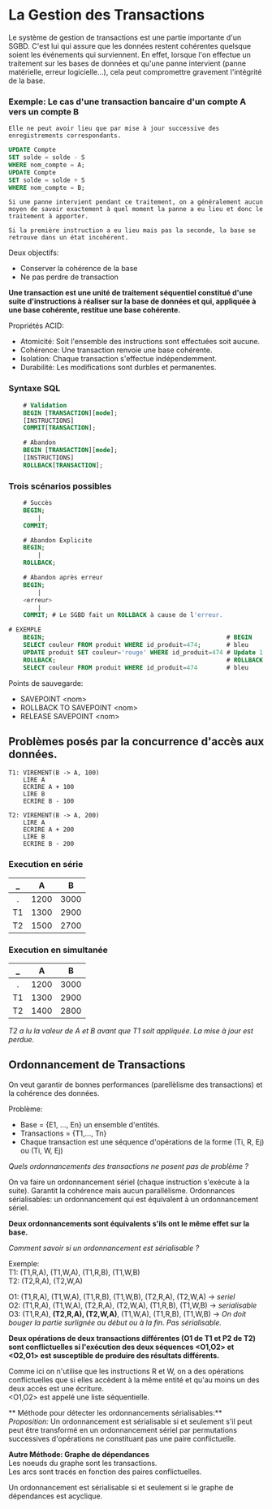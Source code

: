 # La Gestion des Transactions

Le système de gestion de transactions est une partie importante d'un SGBD. C'est lui qui assure que les données restent cohérentes quelsque soient les événements qui surviennent.
En effet, lorsque l'on effectue un traitement sur les bases de données et  qu'une panne intervient (panne matérielle, erreur logicielle...), cela peut compromettre gravement l'intégrité de la base.
    
### Exemple: Le cas d'une transaction bancaire d'un compte A vers un compte B

    Elle ne peut avoir lieu que par mise à jour successive des enregistrements correspondants.

```sql
UPDATE Compte
SET solde = solde - S
WHERE nom_compte = A;
UPDATE Compte
SET solde = solde + S
WHERE nom_compte = B;
```
    Si une panne intervient pendant ce traitement, on a généralement aucun moyen de savoir exactement à quel moment la panne a eu lieu et donc le traitement à apporter.

    Si la première instruction a eu lieu mais pas la seconde, la base se retrouve dans un état incohérent.

Deux objectifs:

* Conserver la cohérence de la base
* Ne pas perdre de transaction

**Une transaction est une unité de traitement séquentiel constitué d'une suite d'instructions à réaliser sur la base de données et qui, appliquée à une base cohérente, restitue une base cohérente.**

Propriétés ACID:

* Atomicité: Soit l'ensemble des instructions sont effectuées soit aucune.
* Cohérence: Une transaction renvoie une base cohérente.
* Isolation: Chaque transaction s'effectue indépendemment. 
* Durabilité: Les modifications sont durbles et permanentes.

### Syntaxe SQL

```sql
    # Validation
    BEGIN [TRANSACTION][mode];
    [INSTRUCTIONS]
    COMMIT[TRANSACTION];

    # Abandon
    BEGIN [TRANSACTION][mode];
    [INSTRUCTIONS]
    ROLLBACK[TRANSACTION];
```

### Trois scénarios possibles

```sql
    # Succès
    BEGIN;
        |
    COMMIT;

    # Abandon Explicite
    BEGIN;
        |
    ROLLBACK;

    # Abandon après erreur
    BEGIN;
        |
    <erreur>
        |
    COMMIT; # Le SGBD fait un ROLLBACK à cause de l'erreur.
```

```sql
# EXEMPLE
    BEGIN;                                                  # BEGIN
    SELECT couleur FROM produit WHERE id_produit=474;       # bleu
    UPDATE produit SET couleur='rouge' WHERE id_produit=474 # Update 1
    ROLLBACK;                                               # ROLLBACK
    SELECT couleur FROM produit WHERE id_produit=474        # bleu
```

Points de sauvegarde: 
* SAVEPOINT \<nom>
* ROLLBACK TO SAVEPOINT \<nom>
* RELEASE SAVEPOINT \<nom>

## Problèmes posés par la concurrence d'accès aux données.

```
T1: VIREMENT(B -> A, 100)
    LIRE A
    ECRIRE A + 100
    LIRE B
    ECRIRE B - 100

T2: VIREMENT(B -> A, 200)
    LIRE A
    ECRIRE A + 200
    LIRE B
    ECRIRE B - 200
```

### Execution en série
|_|A|B|  
|:-:|:-:|:-:|
. | 1200 | 3000
T1 | 1300 | 2900
T2 | 1500 | 2700

### Execution en simultanée
|_|A|B|  
|:-:|:-:|:-:|
. | 1200 | 3000
T1 | 1300 | 2900
T2 | 1400 | 2800

*T2 a lu la valeur de A et B avant que T1 soit appliquée. La mise à jour est perdue.*

## Ordonnancement de Transactions

On veut garantir de bonnes performances (parellèlisme des transactions) et la cohérence des données.

Problème:
* Base = {E1, ..., En} un ensemble d'entités.
* Transactions = {T1,..., Tn}
* Chaque transaction est une séquence d'opérations de la forme (Ti, R, Ej) ou (Ti, W, Ej)  

*Quels ordonnancements des transactions ne posent pas de problème ?*

On va faire un ordonnancement sériel (chaque instruction s'exécute à la suite). Garantit la cohérence mais aucun parallélisme.
Ordonnances sérialisables: un ordonnancement qui est équivalent à un ordonnancement sériel.

**Deux ordonnancements sont équivalents s'ils ont le même effet sur la base.**

*Comment savoir si un ordonnancement est sérialisable ?*

Exemple:  
T1: (T1,R,A), (T1,W,A), (T1,R,B), (T1,W,B)  
T2: (T2,R,A), (T2,W,A)

O1: (T1,R,A), (T1,W,A), (T1,R,B), (T1,W,B), (T2,R,A), (T2,W,A) -> *seriel*  
O2: (T1,R,A), (T1,W,A), (T2,R,A), (T2,W,A), (T1,R,B), (T1,W,B) -> *serialisable*  
O3: (T1,R,A), **(T2,R,A), (T2,W,A)**, (T1,W,A), (T1,R,B), (T1,W,B) -> *On doit bouger la partie surlignée au début ou à la fin. Pas sérialisable.*

**Deux opérations de deux transactions différentes (O1 de T1 et P2 de T2) sont conflictuelles si l'exécution des deux séquences \<O1,O2>
 et \<O2,O1> est susceptible de produire des résultats différents.**

 Comme ici on n'utilise que les instructions R et W, on a des opérations conflictuelles que si elles accèdent à la même entité et qu'au moins un des deux accès est une écriture.  
 \<O1,O2> est appelé une liste séquentielle.

** Méthode pour détecter les ordonnancements sérialisables:**  
_Proposition:_ Un ordonnancement est sérialisable si et seulement s'il peut peut être transformé en un ordonnancement sériel par permutations successives d'opérations ne constituant pas une paire conflictuelle.

**Autre Méthode: Graphe de dépendances**  
Les noeuds du graphe sont les transactions.  
Les arcs sont tracés en fonction des paires conflictuelles. 

Un ordonnancement est sérialisable si et seulement si le graphe de dépendances est acyclique.